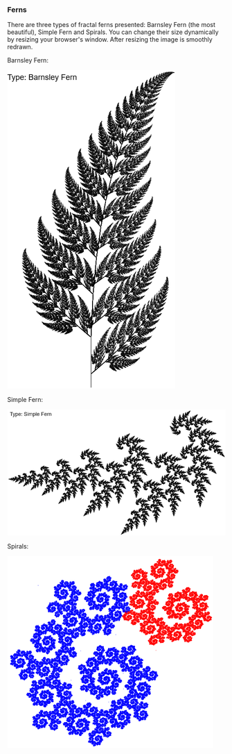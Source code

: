 ### Ferns

There are three types of fractal ferns presented:
Barnsley Fern (the most beautiful), Simple Fern and Spirals.
You can change their size dynamically by resizing your browser's window.
After resizing the image is smoothly redrawn.

Barnsley Fern:

![Barnsley Fern](../data/2019.01.04-barnsley-fern.png)

Simple Fern:

![Simple Fern](../data/2019.01.04-simple-fern.png)

Spirals:

![Spirals](../data/2019.01.04-spirals.png)
